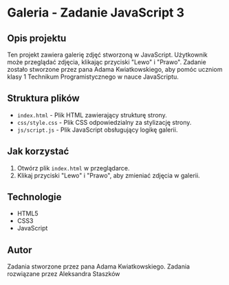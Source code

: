 # Galeria - Zadanie JavaScript 3

## Opis projektu

Ten projekt zawiera galerię zdjęć stworzoną w JavaScript. Użytkownik może przeglądać zdjęcia, klikając przyciski "Lewo" i "Prawo". Zadanie zostało stworzone przez pana Adama Kwiatkowskiego, aby pomóc uczniom klasy 1 Technikum Programistycznego w nauce JavaScriptu.

## Struktura plików

- `index.html` - Plik HTML zawierający strukturę strony.
- `css/style.css` - Plik CSS odpowiedzialny za stylizację strony.
- `js/script.js` - Plik JavaScript obsługujący logikę galerii.

## Jak korzystać

1. Otwórz plik `index.html` w przeglądarce.
2. Klikaj przyciski "Lewo" i "Prawo", aby zmieniać zdjęcia w galerii.

## Technologie

- HTML5
- CSS3
- JavaScript

## Autor

Zadania stworzone przez pana Adama Kwiatkowskiego.
Zadania rozwiązane przez Aleksandra Staszków
